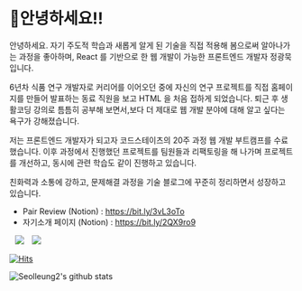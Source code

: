 # 🤲안녕하세요!!

안녕하세요. 자기 주도적 학습과 새롭게 알게 된 기술을 직접 적용해 봄으로써 알아나가는 과정을 좋아하며, React 를 기반으로 한 웹 개발이 가능한 프론트엔드 개발자 정광묵 입니다.

6년차 식품 연구 개발자로 커리어를 이어오던 중에 자신의 연구 프로젝트를 직접 홈페이지를 만들어 발표하는 동료 직원을 보고 HTML 을 처음 접하게 되었습니다. 퇴근 후 생활코딩 강의로 틈틈히 공부해 보면서,보다 더 제대로 웹 개발 분야에 대해 알고 싶다는 욕구가 강해졌습니다.

저는 프론트엔드 개발자가 되고자 코드스테이츠의 20주 과정 웹 개발 부트캠프를 수료했습니다.
이후 과정에서 진행했던 프로젝트를 팀원들과 리팩토링을 해 나가며 프로젝트를 개선하고, 동시에 관련 학습도 같이 진행하고 있습니다.

친화력과 소통에 강하고, 문제해결 과정을 기술 블로그에 꾸준히 정리하면서 성장하고 있습니다.

- Pair Review (Notion) : https://bit.ly/3vL3oTo
- 자기소개 페이지 (Notion) : https://bit.ly/2QX9ro9

<a href="https://github.com/seolleung2"><img src="https://img.shields.io/badge/Github-seolleung2-blue?style=flat&logo=github" style="height : auto; margin-left : 10px; margin-right : 10px;"></a> <a href="https://dev-seolleung2.netlify.app"><img src="https://img.shields.io/badge/Blog-seolleung2-orange?logo=Blogger"></a>

[![Hits](https://hits.seeyoufarm.com/api/count/incr/badge.svg?url=https%3A%2F%2Fgithub.com%2Fseolleung2%2Fhit-counter&count_bg=%2379C83D&title_bg=%23555555&icon=&icon_color=%23E7E7E7&title=seolleung2++hits&edge_flat=false)](https://hits.seeyoufarm.com)

![Seolleung2's github stats](https://github-readme-stats.vercel.app/api?username=seolleung2&show_icons=true&theme=radical)


